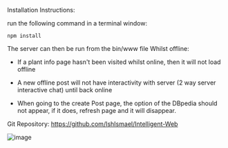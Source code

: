 Installation Instructions: 

run the following command in a terminal window:

    npm install

The server can then be run from the bin/www file
Whilst offline:
- If a plant info page hasn't been visited whilst online, then it will not load offline

- A new offline post will not have interactivity with server (2 way server interactive chat) until back online

- When going to the create Post page, the option of the DBpedia should not appear, if it does, refresh page and it will disappear.


Git Repository:
https://github.com/IshIsmael/Intelligent-Web

![image](https://github.com/IshIsmael/Intelligent-Web/assets/52096455/ec8284cd-aff2-429e-a7ee-3887767f0de8)

